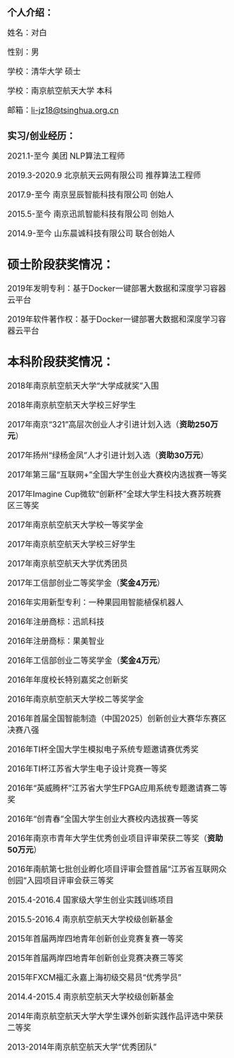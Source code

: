## 个人介绍：
<font size=4>

姓名：对白

性别：男

学校：清华大学 硕士 <br/>
  
学校：南京航空航天大学 本科

邮箱：li-jz18@tsinghua.org.cn
</font>

## 实习/创业经历：
<font size=4>

2021.1-至今 美团 NLP算法工程师
  
2019.3-2020.9 北京航天云网有限公司 推荐算法工程师

2017.9-至今 南京昱辰智能科技有限公司 创始人

2015.5-至今 南京迅凯智能科技有限公司 创始人

2014.9-至今 山东晨诚科技有限公司 联合创始人
## 硕士阶段获奖情况：
2019年发明专利：基于Docker一键部署大数据和深度学习容器云平台

2019年软件著作权：基于Docker一键部署大数据和深度学习容器云平台


## 本科阶段获奖情况：
2018年南京航空航天大学“大学成就奖”入围

2018年南京航空航天大学校三好学生

2017年南京“321”高层次创业人才引进计划入选（**资助250万元**）

2017年扬州“绿杨金凤”人才引进计划入选（**资助30万元**）

2017年第三届“互联网+”全国大学生创业大赛校内选拔赛一等奖

2017年Imagine Cup微软“创新杯”全球大学生科技大赛苏皖赛区三等奖

2017年南京航空航天大学校一等奖学金

2017年南京航空航天大学校三好学生

2017年南京航空航天大学优秀团员

2017年工信部创业二等奖学金（**奖金4万元**）

2016年实用新型专利：一种果园用智能植保机器人

2016年注册商标：迅凯科技

2016年注册商标：果美智业

2016年工信部创业二等奖学金（**奖金4万元**）

2016年年度校长特别嘉奖之创新奖

2016年南京航空航天大学校二等奖学金

2016年首届全国智能制造（中国2025）创新创业大赛华东赛区决赛八强

2016年TI杯全国大学生模拟电子系统专题邀请赛优秀奖

2016年TI杯江苏省大学生电子设计竞赛一等奖

2016年“英威腾杯”江苏省大学生FPGA应用系统专题邀请赛二等奖

2016年“创青春”全国大学生创业大赛校内选拔赛一等奖

2016年南京市青年大学生优秀创业项目评审荣获二等奖（**资助50万元**）

2016年南航第七批创业孵化项目评审会暨首届“江苏省互联网众创园”入园项目评审会获三等奖

2015.4-2016.4 国家级大学生创业实践训练项目

2015.5-2016.4 南京航空航天大学校级创新基金

2015年首届两岸四地青年创新创业竞赛复赛一等奖

2015年首届两岸四地青年创新创业竞赛决赛三等奖

2015年FXCM福汇永嘉上海初级交易员“优秀学员”

2014.4-2015.4 南京航空航天大学校级创新基金

2014年南京航空航天大学大学生课外创新实践作品评选中荣获二等奖

2013-2014年南京航空航天大学“优秀团队”
</font>




